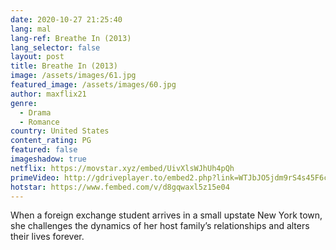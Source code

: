 ```yaml
---
date: 2020-10-27 21:25:40
lang: mal
lang-ref: Breathe In (2013)
lang_selector: false
layout: post
title: Breathe In (2013)
image: /assets/images/61.jpg
featured_image: /assets/images/60.jpg
author: maxflix21
genre:
  - Drama
  - Romance
country: United States
content_rating: PG
featured: false
imageshadow: true
netflix: https://movstar.xyz/embed/UivXlsWJhUh4pQh
primeVideo: http://gdriveplayer.to/embed2.php?link=WTJbJO5jdm9rS4s45F6cgA1oUxlnu%252BaG5%252FOxOS%252FBPaVchu8M%252FaJNAiZpEUXBXkViOju2PbGqmwefRxPgRd5n2rUHzjmA4V55Gf%252F5qY9QMYIv2rzVLQpSpZAQRDH1UV%252Bt7pTM96Ju7GlOc7ylVnF4ib8f2dNJQnzxAHcIzpgeB30B%252B4pZDDgxJ6%252Bf8WHiHLSHQ%253D
hotstar: https://www.fembed.com/v/d8gqwaxl5z15e04
---
```

When a foreign exchange student arrives in a small upstate New York town, she challenges the dynamics of her host family’s relationships and alters their lives forever.